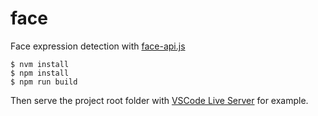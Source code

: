 # face
Face expression detection with [face-api.js](https://github.com/justadudewhohacks/face-api.js/)

```
$ nvm install
$ npm install
$ npm run build
```
Then serve the project root folder with [VSCode Live Server](https://marketplace.visualstudio.com/items?itemName=ritwickdey.LiveServer) for example.
